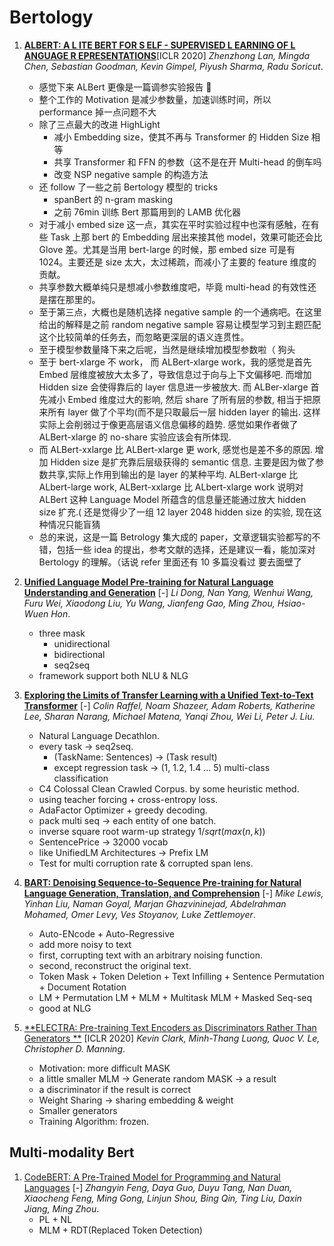 # Bertology

1. [**ALBERT: A L ITE BERT FOR S ELF - SUPERVISED L EARNING OF L ANGUAGE R EPRESENTATIONS**](https://github.com/iofu728/PaperRead/blob/master/paper/NLP/Bertology/ALBert.pdf)[ICLR 2020] _Zhenzhong Lan, Mingda Chen, Sebastian Goodman, Kevin Gimpel, Piyush Sharma, Radu Soricut_.

   - 感觉下来 ALBert 更像是一篇调参实验报告 🍋
   - 整个工作的 Motivation 是减少参数量，加速训练时间，所以 performance 掉一点问题不大
   - 除了三点最大的改进 HighLight
     - 减小 Embedding size，使其不再与 Transformer 的 Hidden Size 相等
     - 共享 Transformer 和 FFN 的参数（这不是在开 Multi-head 的倒车吗
     - 改变 NSP negative sample 的构造方法
   - 还 follow 了一些之前 Bertology 模型的 tricks
     - spanBert 的 n-gram masking
     - 之前 76min 训练 Bert 那篇用到的 LAMB 优化器
   - 对于减小 embed size 这一点，其实在平时实验过程中也深有感触，在有些 Task 上那 bert 的 Embedding 层出来接其他 model，效果可能还会比 Glove 差。尤其是当用 bert-large 的时候，那 embed size 可是有 1024。主要还是 size 太大，太过稀疏，而减小了主要的 feature 维度的贡献。
   - 共享参数大概单纯只是想减小参数维度吧，毕竟 multi-head 的有效性还是摆在那里的。
   - 至于第三点，大概也是随机选择 negative sample 的一个通病吧。在这里给出的解释是之前 random negative sample 容易让模型学习到主题匹配这个比较简单的任务去，而忽略更深层的语义连贯性。
   - 至于模型参数量降下来之后呢，当然是继续增加模型参数啦（ 狗头
   - 至于 bert-xlarge 不 work， 而 ALBert-xlarge work，我的感觉是首先 Embed 层维度被放大太多了，导致信息过于向与上下文偏移吧. 而增加 Hidden size 会使得靠后的 layer 信息进一步被放大. 而 ALBer-xlarge 首先减小 Embed 维度过大的影响, 然后 share 了所有层的参数, 相当于把原来所有 layer 做了个平均(而不是只取最后一层 hidden layer 的输出. 这样实际上会削弱过于像更高层语义信息偏移的趋势. 感觉如果作者做了 ALBert-xlarge 的 no-share 实验应该会有所体现.
   - 而 ALBert-xxlarge 比 ALBert-xlarge 更 work, 感觉也是差不多的原因. 增加 Hidden size 是扩充靠后层级获得的 semantic 信息. 主要是因为做了参数共享,实际上作用到输出的是 layer 的某种平均. ALBert-xlarge 比 ALbert-large work, ALBert-xxlarge 比 ALbert-xlarge work 说明对 ALBert 这种 Language Model 所蕴含的信息量还能通过放大 hidden size 扩充.( 还是觉得少了一组 12 layer 2048 hidden size 的实验, 现在这种情况只能盲猜
   - 总的来说，这是一篇 Betrology 集大成的 paper，文章逻辑实验都写的不错，包括一些 idea 的提出，参考文献的选择，还是建议一看，能加深对 Bertology 的理解。（话说 refer 里面还有 10 多篇没看过 要去面壁了

2. [**Unified Language Model Pre-training for Natural Language Understanding and Generation**](https://github.com/iofu728/PaperRead/blob/master/paper/NLP/Bertology/UniLM.pdf) [-] _Li Dong, Nan Yang, Wenhui Wang, Furu Wei, Xiaodong Liu, Yu Wang, Jianfeng Gao, Ming Zhou, Hsiao-Wuen Hon_.
   - three mask
     - unidirectional
     - bidirectional
     - seq2seq
   - framework support both NLU & NLG
3. [**Exploring the Limits of Transfer Learning with a Unified Text-to-Text Transformer**](https://github.com/iofu728/PaperRead/blob/master/paper/NLP/Bertology/T5.pdf) [-] _Colin Raffel, Noam Shazeer, Adam Roberts, Katherine Lee, Sharan Narang, Michael Matena, Yanqi Zhou, Wei Li, Peter J. Liu._
   - Natural Language Decathlon.
   - every task -> seq2seq.
     - (TaskName: Sentences) -> (Task result)
     - except regression task -> (1, 1.2, 1.4 ... 5) multi-class classification
   - C4 Colossal Clean Crawled Corpus. by some heuristic method.
   - using teacher forcing + cross-entropy loss.
   - AdaFactor Optimizer + greedy decoding.
   - pack multi seq -> each entity of one batch.
   - inverse square root warm-up strategy $1/sqrt(max(n, k))$
   - SentencePrice -> 32000 vocab
   - like UnifiedLM Architectures -> Prefix LM
   - Test for multi corruption rate & corrupted span lens.
4. [**BART: Denoising Sequence-to-Sequence Pre-training for Natural Language Generation, Translation, and Comprehension**](https://github.com/iofu728/PaperRead/blob/master/paper/NLP/Bertology/BART.pdf) [-] _Mike Lewis, Yinhan Liu, Naman Goyal, Marjan Ghazvininejad, Abdelrahman Mohamed, Omer Levy, Ves Stoyanov, Luke Zettlemoyer_.
   - Auto-ENcode + Auto-Regressive
   - add more noisy to text
   - first, corrupting text with an arbitrary noising function.
   - second, reconstruct the original text.
   - Token Mask + Token Deletion + Text Infilling + Sentence Permutation + Document Rotation
   - LM + Permutation LM + MLM + Multitask MLM + Masked Seq-seq
   - good at NLG
5. [**ELECTRA: Pre-training Text Encoders as Discriminators Rather Than Generators **](https://github.com/iofu728/PaperRead/blob/master/paper/NLP/Bertology/ELECTRA.pdf) [ICLR 2020] _Kevin Clark, Minh-Thang Luong, Quoc V. Le, Christopher D. Manning_.
   - Motivation: more difficult MASK
   - a little smaller MLM -> Generate random MASK -> a result
   - a discriminator if the result is correct
   - Weight Sharing -> sharing embedding & weight
   - Smaller generators
   - Training Algorithm: frozen.

## Multi-modality Bert

1. [CodeBERT: A Pre-Trained Model for Programming and Natural Languages](https://github.com/iofu728/PaperRead/blob/master/paper/NLP/Bertology/CodeBERT.pdf) [-] _Zhangyin Feng, Daya Guo, Duyu Tang, Nan Duan, Xiaocheng Feng, Ming Gong, Linjun Shou, Bing Qin, Ting Liu, Daxin Jiang, Ming Zhou_.
   - PL + NL
   - MLM + RDT(Replaced Token Detection)
